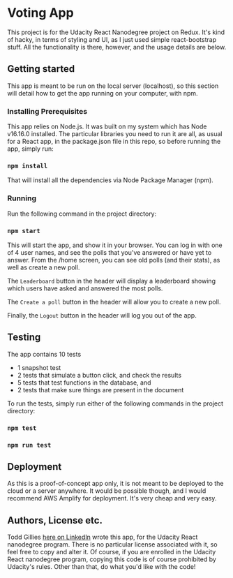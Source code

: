 # Voting App

This project is for the Udacity React Nanodegree project on Redux.  It's kind of hacky, in terms of styling and UI, as I just used simple react-bootstrap stuff.  All the functionality is there, however, and the usage details are below.

## Getting started

This app is meant to be run on the local server (localhost), so this section will detail how to get the app running on your computer, with npm.

### Installing Prerequisites

This app relies on Node.js.  It was built on my system which has Node v16.16.0 installed.  The particular libraries you need to run it are all, as usual for a React app, in the package.json file in this repo, so before running the app, simply run:

### `npm install`

That will install all the dependencies via Node Package Manager (npm).

### Running

Run the following command in the project directory:

### `npm start`

This will start the app, and show it in your browser.   You can log in with one of 4 user names, and see the polls that you've answered or have yet to answer.  From the /home screen, you can see old polls (and their stats), as well as create a new poll.

The `Leaderboard` button in the header will display a leaderboard showing which users have asked and answered the most polls.

The `Create a poll` button in the header will allow you to create a new poll.

Finally, the `Logout` button in the header will log you out of the app.

## Testing

The app contains 10 tests

- 1 snapshot test
- 2 tests that simulate a button click, and check the results
- 5 tests that test functions in the database, and
- 2 tests that make sure things are present in the document

To run the tests, simply run either of the following commands in the project directory:

### `npm test`
### `npm run test`

## Deployment

As this is a proof-of-concept app only, it is not meant to be deployed to the cloud or a server anywhere.  It would be possible though, and I would recommend AWS Amplify for deployment.  It's very cheap and very easy.

## Authors, License etc.

Todd Gillies [here on LinkedIn](www.linkedin.com/in/todd-gillies-0ab0a8105) wrote this app, for the Udacity React nanodegree program.  There is no particular license associated with it, so feel free to copy and alter it.  Of course, if you are enrolled in the Udacity React nanodegree program, copying this code is of course prohibited by Udacity's rules.  Other than that, do what you'd like with the code!
